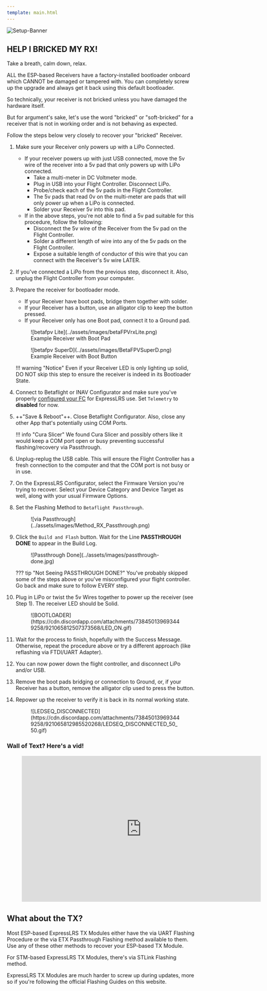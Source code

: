 ```yaml
---
template: main.html
---
```


![Setup-Banner](https://raw.githubusercontent.com/ExpressLRS/ExpressLRS-Hardware/master/img/quick-start.png)

## HELP I BRICKED MY RX!

Take a breath, calm down, relax.

ALL the ESP-based Receivers have a factory-installed bootloader onboard which CANNOT be damaged or tampered with. You can completely screw up the upgrade and always get it back using this default bootloader.

So technically, your receiver is not bricked unless you have damaged the hardware itself.

But for argument's sake, let's use the word "bricked" or "soft-bricked" for a receiver that is not in working order and is not behaving as expected.

Follow the steps below very closely to recover your "bricked" Receiver.

1. Make sure your Receiver only powers up with a LiPo Connected.
    - If your receiver powers up with just USB connected, move the 5v wire of the receiver into a 5v pad that only powers up with LiPo connected.
        - Take a multi-meter in DC Voltmeter mode.
        - Plug in USB into your Flight Controller. Disconnect LiPo.
        - Probe/check each of the 5v pads in the Flight Controller.
        - The 5v pads that read 0v on the multi-meter are pads that will only power up when a LiPo is connected.
        - Solder your Receiver 5v into this pad.
    - If in the above steps, you're not able to find a 5v pad suitable for this procedure, follow the following:
        - Disconnect the 5v wire of the Receiver from the 5v pad on the Flight Controller.
        - Solder a different length of wire into any of the 5v pads on the Flight Controller.
        - Expose a suitable length of conductor of this wire that you can connect with the Receiver's 5v wire LATER.

2. If you've connected a LiPo from the previous step, disconnect it. Also, unplug the Flight Controller from your computer.

3. Prepare the receiver for bootloader mode.
    - If your Receiver have boot pads, bridge them together with solder.
    - If your Receiver has a button, use an alligator clip to keep the button pressed.
    - If your Receiver only has one Boot pad, connect it to a Ground pad.

    <figure markdown>
    ![betafpv Lite](../assets/images/betaFPVrxLite.png)
    <figcaption>Example Receiver with Boot Pad</figcaption>
    </figure>

    <figure markdown>
    ![betafpv SuperD](../assets/images/BetaFPVSuperD.png)
    <figcaption>Example Receiver with Boot Button</figcaption>
    </figure>

    !!! warning "Notice"
        Even if your Receiver LED is only lighting up solid, DO NOT skip this step to ensure the receiver is indeed in its Bootloader State.

4. Connect to Betaflight or INAV Configurator and make sure you've properly [configured your FC](receivers/configuring-fc.md) for ExpressLRS use. Set `Telemetry` to **disabled** for now.

5. ++"Save & Reboot"++. Close Betaflight Configurator. Also, close any other App that's potentially using COM Ports.

    !!! info "Cura Slicer"
        We found Cura Slicer and possibly others like it would keep a COM port open or busy preventing successful flashing/recovery via Passthrough.

6. Unplug-replug the USB cable. This will ensure the Flight Controller has a fresh connection to the computer and that the COM port is not busy or in use.

7. On the ExpressLRS Configurator, select the Firmware Version you're trying to recover. Select your Device Category and Device Target as well, along with your usual Firmware Options.

8. Set the Flashing Method to `Betaflight Passthrough`.

    <figure markdown>
    ![via Passthrough](../assets/images/Method_RX_Passthrough.png)
    </figure>

9. Click the `Build and Flash` button. Wait for the Line **PASSTHROUGH DONE** to appear in the Build Log.

    <figure markdown>
    ![Passthrough Done](../assets/images/passthrough-done.jpg)
    </figure>

    ??? tip "Not Seeing PASSTHROUGH DONE?"
        You've probably skipped some of the steps above or you've misconfigured your flight controller. Go back and make sure to follow EVERY step.

10. Plug in LiPo or twist the 5v Wires together to power up the receiver (see Step 1). The receiver LED should be Solid.

    <figure markdown>
    ![BOOTLOADER](https://cdn.discordapp.com/attachments/738450139693449258/921065812507373568/LED_ON.gif)
    </figure>

11. Wait for the process to finish, hopefully with the Success Message. Otherwise, repeat the procedure above or try a different approach (like reflashing via FTDI/UART Adapter).

12. You can now power down the flight controller, and disconnect LiPo and/or USB.

13. Remove the boot pads bridging or connection to Ground, or, if your Receiver has a button, remove the alligator clip used to press the button.

14. Repower up the receiver to verify it is back in its normal working state.

    <figure markdown>
    ![LEDSEQ_DISCONNECTED](https://cdn.discordapp.com/attachments/738450139693449258/921065812985520268/LEDSEQ_DISCONNECTED_50_50.gif)
    </figure>

### Wall of Text? Here's a vid!

<figure markdown>
<iframe width="640" height="390" src="https://www.youtube.com/embed/jYLwaWBkM_A" title="YouTube video player" frameborder="0" allow="accelerometer; autoplay; clipboard-write; encrypted-media; gyroscope; picture-in-picture" allowfullscreen></iframe>
</figure>

## What about the TX?

Most ESP-based ExpressLRS TX Modules either have the via UART Flashing Procedure or the via ETX Passthrough Flashing method available to them. Use any of these other methods to recover your ESP-based TX Module. 

For STM-based ExpressLRS TX Modules, there's via STLink Flashing method.

ExpressLRS TX Modules are much harder to screw up during updates, more so if you're following the official Flashing Guides on this website.
